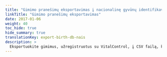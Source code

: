 ```yaml
---
title: "Gimimo pranešimų eksportavimas į nacionalinę gyvūnų identifikavimo tarnybą"
linkTitle: "Gimimo pranešimų eksportavimas"
date: 2017-01-06
weight: 40
toc_hide: true
hide_summary: true
translationKey: export-birth-db-nais
description: >
  Eksportuokite gimimus, užregistruotus su VitalControl, į CSV failą, kuris gali būti naudojamas masinio užregistruotų gimimų pranešimui nacionalinei gyvūnų identifikavimo tarnybai.
---
```

